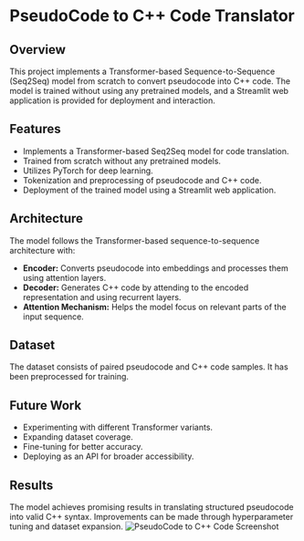 # PseudoCode to C++ Code Translator

## Overview
This project implements a Transformer-based Sequence-to-Sequence (Seq2Seq) model from scratch to convert pseudocode into C++ code. The model is trained without using any pretrained models, and a Streamlit web application is provided for deployment and interaction.

## Features
- Implements a Transformer-based Seq2Seq model for code translation.
- Trained from scratch without any pretrained models.
- Utilizes PyTorch for deep learning.
- Tokenization and preprocessing of pseudocode and C++ code.
- Deployment of the trained model using a Streamlit web application.

## Architecture
The model follows the Transformer-based sequence-to-sequence architecture with:
- **Encoder:** Converts pseudocode into embeddings and processes them using attention layers.
- **Decoder:** Generates C++ code by attending to the encoded representation and using recurrent layers.
- **Attention Mechanism:** Helps the model focus on relevant parts of the input sequence.

## Dataset
The dataset consists of paired pseudocode and C++ code samples. It has been preprocessed for training.

## Future Work
- Experimenting with different Transformer variants.
- Expanding dataset coverage.
- Fine-tuning for better accuracy.
- Deploying as an API for broader accessibility.


## Results
The model achieves promising results in translating structured pseudocode into valid C++ syntax. Improvements can be made through hyperparameter tuning and dataset expansion.
![PseudoCode to C++ Code Screenshot](https://github.com/Muradhameed921/Sudoku-Puzzle-Solver/blob/main/O1.jpg)

